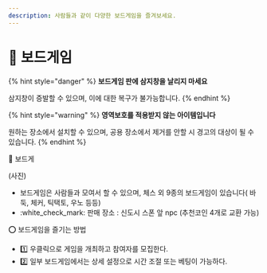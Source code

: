 ```yaml
---
description: 사람들과 같이 다양한 보드게임을 즐겨보세요.
---
```


# 🎲 보드게임

{% hint style="danger" %}
**보드게임 판에 삼지창을 날리지 마세요**

삼지창이 증발할 수 있으며, 이에 대한 복구가 불가능합니다.
{% endhint %}

{% hint style="warning" %}
**영역보호를 적용받지 않는 아이템입니다**

원하는 장소에서 설치할 수 있으며, 공용 장소에서 제거를 안할 시 경고의 대상이 될 수 있습니다.
{% endhint %}

🎲 보드게

(사진)&#x20;



* 보드게임은 사람들과 모여서 할 수 있으며, 체스 외 9종의 보드게임이 있습니다( 바둑, 체커, 틱택토, 우노 등등)
* :white\_check\_mark: 판매 장소 : 신도시 스폰 앞 npc (추천코인 4개로 교환 가능)



⭕️ 보드게임을 즐기는 방법

* &#x20;:one: 우클릭으로 게임을 개최하고 참여자를 모집한다.
* &#x20;:two: 일부 보드게임에서는 상세 설정으로 시간 조절 또는 베팅이 가능하다.&#x20;
